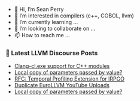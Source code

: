 - 👋 Hi, I’m Sean Perry
- 👀 I’m interested in compilers (c++, COBOL, llvm)
- 🌱 I’m currently learning ...
- 💞️ I’m looking to collaborate on ...
- 📫 How to reach me ...

<!---
s66perry/s66perry is a ✨ special ✨ repository because its `README.md` (this file) appears on your GitHub profile.
You can click the Preview link to take a look at your changes.
--->
### 📕 Latest LLVM Discourse Posts

<!-- DISCOURSE-LLVM:START -->
- [Clang-cl.exe support for C++ modules](https://discourse.llvm.org/t/clang-cl-exe-support-for-c-modules/72257?page=2#post_36)
- [Local copy of parameters passed by value?](https://discourse.llvm.org/t/local-copy-of-parameters-passed-by-value/80249#post_2)
- [RFC: Temporal Profiling Extension for IRPGO](https://discourse.llvm.org/t/rfc-temporal-profiling-extension-for-irpgo/68068#post_8)
- [Duplicate EuroLLVM YouTube Uploads](https://discourse.llvm.org/t/duplicate-eurollvm-youtube-uploads/80250#post_1)
- [Local copy of parameters passed by value?](https://discourse.llvm.org/t/local-copy-of-parameters-passed-by-value/80249#post_1)
<!-- DISCOURSE-LLVM:END -->
